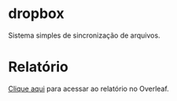 # dropbox
Sistema simples de sincronização de arquivos.
# Relatório
[Clique aqui](https://www.overleaf.com/project/66796db280c5f4358b640353) para acessar ao relatório no Overleaf.
